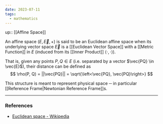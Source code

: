 ```yaml
---
date: 2023-07-11
tags:
  - mathematics
---
```

up:: [[Affine Space]]

An affine space $\left(E, \vec{E}, +\right)$ is said to be an Euclidean affine space when its underlying vector space $\vec{E}$ is a [[Euclidean Vector Space]] with a [[Metric Function]] in $E$ (induced from its [[Inner Product]] $\left<\cdot, \cdot\right>$). 

That is, given any points $P, Q \in E$ (i.e. separated by a vector $\vec{PQ} \in \vec{E}$), their distance can be defined as
$$
\rho(P, Q) = ||\vec{PQ}|| = \sqrt{\left<\vec{PQ}, \vec{PQ}\right>}
$$

This structure is meant to represent physical space ─ in particular [[Reference Frame|Newtonian Reference Frame]]s.

---
### References
- [Euclidean space - Wikipedia](https://en.wikipedia.org/wiki/Euclidean_space)
